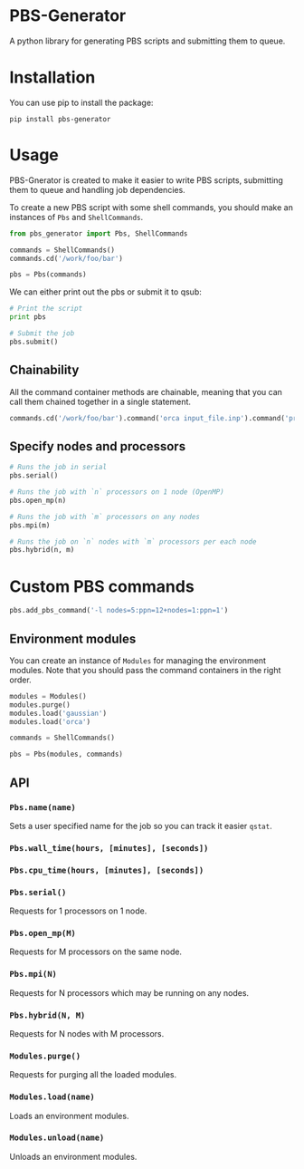 # PBS-Generator
A python library for generating PBS scripts and submitting them to queue.

# Installation
You can use pip to install the package:

```
pip install pbs-generator
```

# Usage
PBS-Gnerator is created to make it easier to write PBS scripts, submitting them to queue and handling job dependencies.

To create a new PBS script with some shell commands, you should make an instances of `Pbs` and `ShellCommands`.

```python
from pbs_generator import Pbs, ShellCommands

commands = ShellCommands()
commands.cd('/work/foo/bar')

pbs = Pbs(commands)
```

We can either print out the pbs or submit it to qsub:

```python
# Print the script
print pbs

# Submit the job
pbs.submit()
```

## Chainability
All the command container methods are chainable, meaning that you can call them chained together in a single statement.

```python
commands.cd('/work/foo/bar').command('orca input_file.inp').command('program arg1 arg2')
```

## Specify nodes and processors
```python
# Runs the job in serial
pbs.serial()

# Runs the job with `n` processors on 1 node (OpenMP)
pbs.open_mp(n)

# Runs the job with `m` processors on any nodes
pbs.mpi(m)

# Runs the job on `n` nodes with `m` processors per each node
pbs.hybrid(n, m)
```

# Custom PBS commands
```python
pbs.add_pbs_command('-l nodes=5:ppn=12+nodes=1:ppn=1')
```

## Environment modules
You can create an instance of `Modules` for managing the environment modules. Note that you should pass the command containers in the right order.

```python
modules = Modules()
modules.purge()
modules.load('gaussian')
modules.load('orca')

commands = ShellCommands()

pbs = Pbs(modules, commands)
```
## API
### `Pbs.name(name)`
Sets a user specified name for the job so you can track it easier `qstat`.

### `Pbs.wall_time(hours, [minutes], [seconds])`
### `Pbs.cpu_time(hours, [minutes], [seconds])`

### `Pbs.serial()`
Requests for 1 processors on 1 node.

### `Pbs.open_mp(M)`
Requests for M processors on the same node.

### `Pbs.mpi(N)`
Requests for N processors which may be running on any nodes.

### `Pbs.hybrid(N, M)`
Requests for N nodes with M processors.

### `Modules.purge()`
Requests for purging all the loaded modules.

### `Modules.load(name)`
Loads an environment modules.

### `Modules.unload(name)`
Unloads an environment modules.
